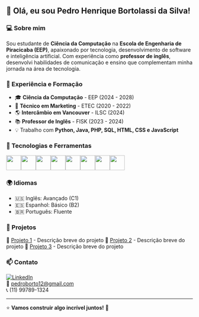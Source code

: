 ## 👋 Olá, eu sou Pedro Henrique Bortolassi da Silva!

### 💻 Sobre mim
Sou estudante de **Ciência da Computação** na **Escola de Engenharia de Piracicaba (EEP)**, apaixonado por tecnologia, desenvolvimento de software e inteligência artificial. Com experiência como **professor de inglês**, desenvolvi habilidades de comunicação e ensino que complementam minha jornada na área de tecnologia.

### 🚀 Experiência e Formação
- 🎓 **Ciência da Computação** - EEP (2024 - 2028)
- 🏫 **Técnico em Marketing** - ETEC (2020 - 2022)
- 🌎 **Intercâmbio em Vancouver** - ILSC (2024)
- 📚 **Professor de Inglês** - FISK (2023 - 2024)
- 💡 Trabalho com **Python, Java, PHP, SQL, HTML, CSS e JavaScript**

### 🔧 Tecnologias e Ferramentas
<div style="display: flex; flex-wrap: wrap;">
  <img src="https://cdn.jsdelivr.net/gh/devicons/devicon/icons/python/python-original.svg" width="40" height="40"/>
  <img src="https://cdn.jsdelivr.net/gh/devicons/devicon/icons/java/java-original.svg" width="40" height="40"/>
  <img src="https://cdn.jsdelivr.net/gh/devicons/devicon/icons/php/php-original.svg" width="40" height="40"/>
  <img src="https://cdn.jsdelivr.net/gh/devicons/devicon/icons/mysql/mysql-original.svg" width="40" height="40"/>
  <img src="https://cdn.jsdelivr.net/gh/devicons/devicon/icons/html5/html5-original.svg" width="40" height="40"/>
  <img src="https://cdn.jsdelivr.net/gh/devicons/devicon/icons/css3/css3-original.svg" width="40" height="40"/>
  <img src="https://cdn.jsdelivr.net/gh/devicons/devicon/icons/javascript/javascript-original.svg" width="40" height="40"/>
  <img src="https://cdn.jsdelivr.net/gh/devicons/devicon/icons/git/git-original.svg" width="40" height="40"/>
</div>

### 🌍 Idiomas
- 🇺🇸 Inglês: Avançado (C1)
- 🇪🇸 Espanhol: Básico (B2)
- 🇧🇷 Português: Fluente

### 📂 Projetos
🔹 [Projeto 1](#) - Descrição breve do projeto
🔹 [Projeto 2](#) - Descrição breve do projeto
🔹 [Projeto 3](#) - Descrição breve do projeto

### 📫 Contato
[![LinkedIn](https://img.shields.io/badge/LinkedIn-Pedro_Bortolassi-blue?style=flat&logo=linkedin)](https://www.linkedin.com/in/pedro-bortolassi-691849327/)  
📧 [pedroborto12@gmail.com](mailto:pedroborto12@gmail.com)  
📞 (11) 99789-1324

---
⭐ **Vamos construir algo incrível juntos!** 🚀
